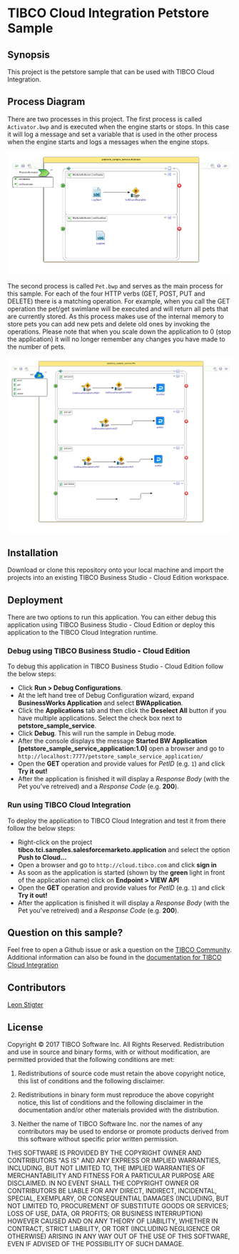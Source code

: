 # TIBCO Cloud Integration Petstore Sample
## Synopsis
This project is the petstore sample that can be used with TIBCO Cloud Integration.

## Process Diagram
There are two processes in this project. The first process is called `Activator.bwp` and is executed when the engine starts or stops. In this case it will log a message and set a variable that is used in the other process when the engine starts and logs a messages when the engine stops.

![Process Diagram](Activator.png "The process diagram for this sample")

The second process is called `Pet.bwp` and serves as the main process for this sample. For each of the four HTTP verbs (GET, POST, PUT and DELETE) there is a matching operation. For example, when you call the GET operation the pet/get swimlane will be executed and will return all pets that are currently stored. As this process makes use of the internal memory to store pets you can add new pets and delete old ones by invoking the operations. Please note that when you scale down the application to 0 (stop the application) it will no longer remember any changes you have made to the number of pets.

![Process Diagram](Pet.png "The process diagram for this sample")

## Installation
Download or clone this repository onto your local machine and import the projects into an existing TIBCO Business Studio - Cloud Edition workspace.

## Deployment
There are two options to run this application. You can either debug this application using TIBCO Business Studio - Cloud Edition or deploy this application to the TIBCO Cloud Integration runtime.

### Debug using TIBCO Business Studio - Cloud Edition
To debug this application in TIBCO Business Studio - Cloud Edition follow the below steps:
* Click **Run > Debug Configurations**.
* At the left hand tree of Debug Configuration wizard, expand **BusinessWorks Application** and select **BWApplication**.
* Click the **Applications** tab and then click the **Deselect All** button if you have multiple applications. Select the check box next to **petstore_sample_service**.
* Click **Debug**. This will run the sample in Debug mode.
* After the console displays the message **Started BW Application [petstore_sample_service_application:1.0]** open a browser and go to `http://localhost:7777/petstore_sample_service_application/`
* Open the **GET** operation and provide values for _PetID_ (e.g. `1`) and click **Try it out!**
* After the application is finished it will display a _Response Body_ (with the Pet you've retreived) and a _Response Code_ (e.g. **200**).

### Run using TIBCO Cloud Integration
To deploy the application to TIBCO Cloud Integration and test it from there follow the below steps:
* Right-click on the project **tibco.tci.samples.salesforcemarketo.application** and select the option **Push to Cloud...**
* Open a browser and go to `http://cloud.tibco.com` and click **sign in**
* As soon as the application is started (shown by the **green** light in front of the application name) click on **Endpoint > VIEW API**
* Open the **GET** operation and provide values for _PetID_ (e.g. `1`) and click **Try it out!**
* After the application is finished it will display a _Response Body_ (with the Pet you've retreived) and a _Response Code_ (e.g. **200**).

## Question on this sample?
Feel free to open a Github issue or ask a question on the [TIBCO Community](https://community.tibco.com). Additional information can also be found in the [documentation for TIBCO Cloud Integration](https://integration.cloud.tibco.com/docs/getstarted/tutorials/tutorial-web.html)

## Contributors
[Leon Stigter](https://github.com/retgits)

## License
Copyright © 2017 TIBCO Software Inc. All Rights Reserved.
Redistribution and use in source and binary forms, with or without modification, are permitted provided that the following conditions are met:

1. Redistributions of source code must retain the above copyright notice, this list of conditions and the following disclaimer.

2. Redistributions in binary form must reproduce the above copyright notice, this list of conditions and the following disclaimer in the documentation and/or other materials provided with the distribution.

3. Neither the name of TIBCO Software Inc.  nor the names of any contributors may  be used to endorse or promote products derived from this software without specific prior written permission.

THIS SOFTWARE IS PROVIDED BY THE COPYRIGHT OWNER AND CONTRIBUTORS  "AS IS" AND ANY EXPRESS OR IMPLIED WARRANTIES, INCLUDING, BUT NOT LIMITED TO, THE IMPLIED WARRANTIES OF MERCHANTABILITY AND FITNESS FOR A PARTICULAR PURPOSE ARE DISCLAIMED. IN NO EVENT SHALL THE COPYRIGHT OWNER OR CONTRIBUTORS BE LIABLE FOR ANY DIRECT, INDIRECT, INCIDENTAL, SPECIAL, EXEMPLARY, OR CONSEQUENTIAL DAMAGES (INCLUDING, BUT NOT LIMITED TO, PROCUREMENT OF SUBSTITUTE GOODS OR SERVICES; LOSS OF USE, DATA, OR PROFITS; OR BUSINESS INTERRUPTION) HOWEVER CAUSED AND ON ANY THEORY OF LIABILITY, WHETHER IN CONTRACT, STRICT LIABILITY, OR TORT (INCLUDING NEGLIGENCE OR OTHERWISE) ARISING IN ANY WAY OUT OF THE USE OF THIS SOFTWARE, EVEN IF ADVISED OF THE POSSIBILITY OF SUCH DAMAGE.